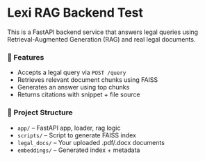 # Lexi RAG Backend Test

This is a FastAPI backend service that answers legal queries using Retrieval-Augmented Generation (RAG) and real legal documents.

### 🚀 Features
- Accepts a legal query via `POST /query`
- Retrieves relevant document chunks using FAISS
- Generates an answer using top chunks
- Returns citations with snippet + file source

### 📁 Project Structure
- `app/` – FastAPI app, loader, rag logic
- `scripts/` – Script to generate FAISS index
- `legal_docs/` – Your uploaded .pdf/.docx documents
- `embeddings/` – Generated index + metadata
